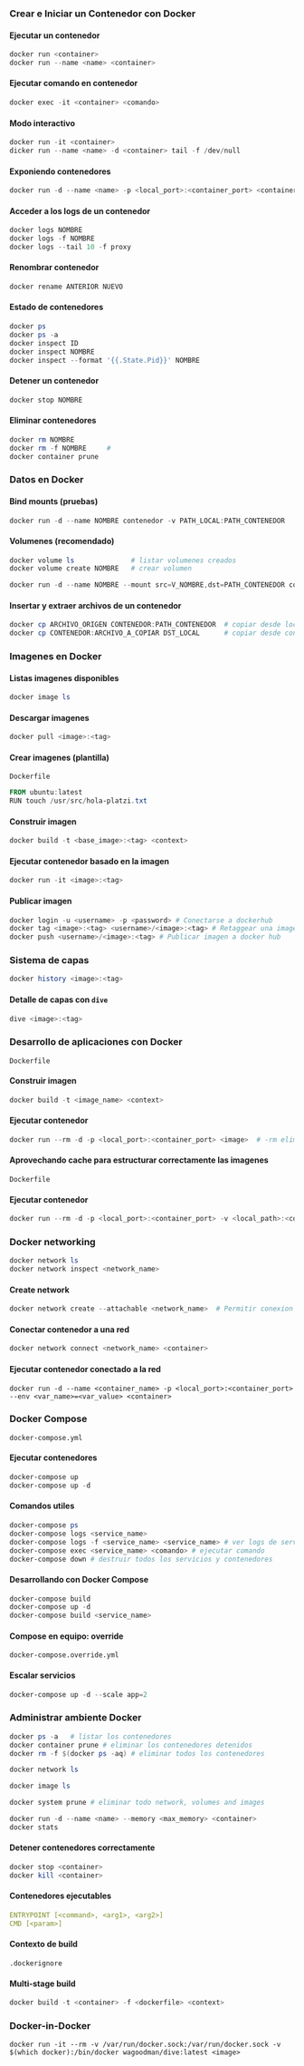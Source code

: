 ### Crear e Iniciar un Contenedor con Docker

#### Ejecutar un contenedor
```powershell
docker run <container>
docker run --name <name> <container>
```

#### Ejecutar comando en contenedor
```powershell
docker exec -it <container> <comando>
```

#### Modo interactivo
```powershell
docker run -it <container>
dicker run --name <name> -d <container> tail -f /dev/null
```

#### Exponiendo contenedores
```powershell
docker run -d --name <name> -p <local_port>:<container_port> <container>
```

#### Acceder a los logs de un contenedor
```powershell
docker logs NOMBRE
docker logs -f NOMBRE
docker logs --tail 10 -f proxy
```

#### Renombrar contenedor
```powershell
docker rename ANTERIOR NUEVO
```

####  Estado de contenedores
```powershell
docker ps
docker ps -a
docker inspect ID
docker inspect NOMBRE
docker inspect --format '{{.State.Pid}}' NOMBRE
```

#### Detener un contenedor
```powershell
docker stop NOMBRE
```

#### Eliminar contenedores
```powershell
docker rm NOMBRE
docker rm -f NOMBRE     #
docker container prune
```

### Datos en Docker

#### Bind mounts (pruebas)
```powershell
docker run -d --name NOMBRE contenedor -v PATH_LOCAL:PATH_CONTENEDOR 
```

#### Volumenes (recomendado)
```powershell
docker volume ls              # listar volumenes creados
docker volume create NOMBRE   # crear volumen
```

```powershell
docker run -d --name NOMBRE --mount src=V_NOMBRE,dst=PATH_CONTENEDOR contenedor
```

#### Insertar y extraer archivos de un contenedor
```powershell
docker cp ARCHIVO_ORIGEN CONTENEDOR:PATH_CONTENEDOR  # copiar desde local a contenedor
docker cp CONTENEDOR:ARCHIVO_A_COPIAR DST_LOCAL      # copiar desde contenedor a local
```

### Imagenes en Docker

#### Listas imagenes disponibles
```powershell
docker image ls
```

#### Descargar imagenes
```powershell
docker pull <image>:<tag>
```

#### Crear imagenes (plantilla)
`Dockerfile`
```powershell
FROM ubuntu:latest
RUN touch /usr/src/hola-platzi.txt
```
#### Construir imagen
```powershell
docker build -t <base_image>:<tag> <context>
```

#### Ejecutar contenedor basado en la imagen
```powershell
docker run -it <image>:<tag>
```

#### Publicar imagen
```powershell
docker login -u <username> -p <password> # Conectarse a dockerhub
docker tag <image>:<tag> <username>/<image>:<tag> # Retaggear una imagen para publicar
docker push <username>/<image>:<tag> # Publicar imagen a docker hub 
```

### Sistema de capas
```powershell
docker history <image>:<tag>
```

#### Detalle de capas con `dive`
```powershell
dive <image>:<tag>
```

### Desarrollo de aplicaciones con Docker

`Dockerfile`

#### Construir imagen
```powershell
docker build -t <image_name> <context> 
```

#### Ejecutar contenedor
```powershell
docker run --rm -d -p <local_port>:<container_port> <image>  # -rm elimina el contenedor al salir
```

#### Aprovechando cache para estructurar correctamente las imagenes
`Dockerfile`

#### Ejecutar contenedor
```powershell
docker run --rm -d -p <local_port>:<container_port> -v <local_path>:<contenedor_path> <container>
```


### Docker networking
```powershell
docker network ls
docker network inspect <network_name>
```

#### Create network
```powershell
docker network create --attachable <network_name>  # Permitir conexion de otros containers
```

#### Conectar contenedor a una red
```powershell
docker network connect <network_name> <container>
```

#### Ejecutar contenedor conectado a la red
```
docker run -d --name <container_name> -p <local_port>:<container_port> --env <var_name>=<var_value> <container>  
```


### Docker Compose
`docker-compose.yml`

#### Ejecutar contenedores
```powershell
docker-compose up
docker-compose up -d
```

#### Comandos utiles
```powershell
docker-compose ps
docker-compose logs <service_name>
docker-compose logs -f <service_name> <service_name> # ver logs de servicios
docker-compose exec <service_name> <comando> # ejecutar comando
docker-compose down # destruir todos los servicios y contenedores
```

#### Desarrollando con Docker Compose
```powershell
docker-compose build
docker-compose up -d
docker-compose build <service_name>
```


#### Compose en equipo: override
`docker-compose.override.yml`

#### Escalar servicios
```powershell
docker-compose up -d --scale app=2
```


### Administrar ambiente Docker
```powershell
docker ps -a   # listar los contenedores
docker container prune # eliminar los contenedores detenidos
docker rm -f $(docker ps -aq) # eliminar todos los contenedores

docker network ls

docker image ls

docker system prune # eliminar todo network, volumes and images
```

```powershell
docker run -d --name <name> --memory <max_memory> <container> 
docker stats
```

#### Detener contenedores correctamente

```powershell
docker stop <container>
docker kill <container>
```

#### Contenedores ejecutables

```docker-compose.yml
ENTRYPOINT [<command>, <arg1>, <arg2>]
CMD [<param>]
```

#### Contexto de build
`.dockerignore`

#### Multi-stage build
```powershell
docker build -t <container> -f <dockerfile> <context>
```

### Docker-in-Docker

```
docker run -it --rm -v /var/run/docker.sock:/var/run/docker.sock -v $(which docker):/bin/docker wagoodman/dive:latest <image>
```